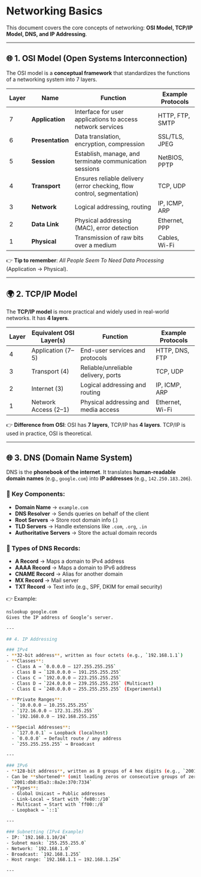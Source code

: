 # Networking Basics  

This document covers the core concepts of networking: **OSI Model, TCP/IP Model, DNS, and IP Addressing**.  

---

## 🌐 1. OSI Model (Open Systems Interconnection)  

The OSI model is a **conceptual framework** that standardizes the functions of a networking system into 7 layers.  

| Layer | Name              | Function                                                                 | Example Protocols |
|-------|-------------------|--------------------------------------------------------------------------|-------------------|
| 7     | **Application**   | Interface for user applications to access network services               | HTTP, FTP, SMTP   |
| 6     | **Presentation**  | Data translation, encryption, compression                                | SSL/TLS, JPEG     |
| 5     | **Session**       | Establish, manage, and terminate communication sessions                  | NetBIOS, PPTP     |
| 4     | **Transport**     | Ensures reliable delivery (error checking, flow control, segmentation)   | TCP, UDP          |
| 3     | **Network**       | Logical addressing, routing                                              | IP, ICMP, ARP     |
| 2     | **Data Link**     | Physical addressing (MAC), error detection                              | Ethernet, PPP     |
| 1     | **Physical**      | Transmission of raw bits over a medium                                   | Cables, Wi-Fi     |

👉 **Tip to remember**: *All People Seem To Need Data Processing* (Application → Physical).  

---

## 🌍 2. TCP/IP Model  

The **TCP/IP model** is more practical and widely used in real-world networks. It has **4 layers**.  

| Layer | Equivalent OSI Layer(s)     | Function                                   | Example Protocols |
|-------|-----------------------------|--------------------------------------------|-------------------|
| 4     | Application (7–5)           | End-user services and protocols            | HTTP, DNS, FTP    |
| 3     | Transport (4)               | Reliable/unreliable delivery, ports        | TCP, UDP          |
| 2     | Internet (3)                | Logical addressing and routing             | IP, ICMP, ARP     |
| 1     | Network Access (2–1)        | Physical addressing and media access       | Ethernet, Wi-Fi   |

👉 **Difference from OSI**: OSI has **7 layers**, TCP/IP has **4 layers**. TCP/IP is used in practice, OSI is theoretical.  

---

## 🌐 3. DNS (Domain Name System)  

DNS is the **phonebook of the internet**. It translates **human-readable domain names** (e.g., `google.com`) into **IP addresses** (e.g., `142.250.183.206`).  

### 🔑 Key Components:  
- **Domain Name** → `example.com`  
- **DNS Resolver** → Sends queries on behalf of the client  
- **Root Servers** → Store root domain info (.)  
- **TLD Servers** → Handle extensions like `.com`, `.org`, `.in`  
- **Authoritative Servers** → Store the actual domain records  

### 📄 Types of DNS Records:  
- **A Record** → Maps a domain to IPv4 address  
- **AAAA Record** → Maps a domain to IPv6 address  
- **CNAME Record** → Alias for another domain  
- **MX Record** → Mail server  
- **TXT Record** → Text info (e.g., SPF, DKIM for email security)  

👉 Example:  
```bash
nslookup google.com
Gives the IP address of Google’s server.

---

## 4. IP Addressing

### IPv4
- **32-bit address**, written as four octets (e.g., `192.168.1.1`)
- **Classes**:
  - Class A → `0.0.0.0 – 127.255.255.255`  
  - Class B → `128.0.0.0 – 191.255.255.255`  
  - Class C → `192.0.0.0 – 223.255.255.255`  
  - Class D → `224.0.0.0 – 239.255.255.255` (Multicast)  
  - Class E → `240.0.0.0 – 255.255.255.255` (Experimental)  

- **Private Ranges**:
  - `10.0.0.0 – 10.255.255.255`  
  - `172.16.0.0 – 172.31.255.255`  
  - `192.168.0.0 – 192.168.255.255`  

- **Special Addresses**:
  - `127.0.0.1` → Loopback (localhost)  
  - `0.0.0.0` → Default route / any address  
  - `255.255.255.255` → Broadcast  

---

### IPv6
- **128-bit address**, written as 8 groups of 4 hex digits (e.g., `2001:0db8:85a3:0000:0000:8a2e:0370:7334`)
- Can be **shortened** (omit leading zeros or consecutive groups of zeros):  
  `2001:db8:85a3::8a2e:370:7334`
- **Types**:
  - Global Unicast → Public addresses  
  - Link-Local → Start with `fe80::/10`  
  - Multicast → Start with `ff00::/8`  
  - Loopback → `::1`  

---

### Subnetting (IPv4 Example)
- IP: `192.168.1.10/24`  
- Subnet mask: `255.255.255.0`  
- Network: `192.168.1.0`  
- Broadcast: `192.168.1.255`  
- Host range: `192.168.1.1 – 192.168.1.254`  

---
